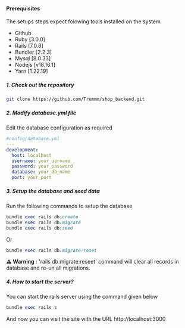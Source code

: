 #### Prerequisites

The setups steps expect folowing tools installed on the system

- Github
- Ruby [3.0.0]
- Rails [7.0.6]
- Bundler [2.2.3]
- Mysql [8.0.33]
- Nodejs [v18.16.1]
- Yarn [1.22.19]

##### 1. Check out the repository

```bash
git clone https://github.com/Trummm/shop_backend.git
```

##### 2. Modify database.yml file

Edit the database configuration as required

```yml
#config/database.yml
---
development:
  host: localhost
  username: your_uername
  password: your_password
  database: your_db_name
  port: your_port
```

##### 3. Setup the database and seed data

Run the following commands to setup the database

```ruby
bundle exec rails db:create
bundle exec rails db:migrate
bundle exec rails db:seed
```

Or

```ruby
bundle exec rails db:migrate:reset
```

**⚠️ Warning** : 'rails db:migrate:reseet' command will clear all records in database and re-un all migrations.

##### 4. How to start the server?

You can start the rails server using the command given below

```ruby
bundle exec rails s
```

And now you can visit the site with the URL http://localhost:3000
